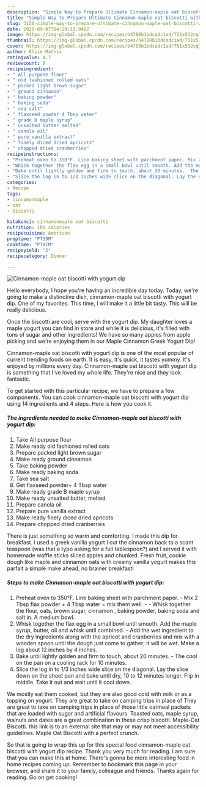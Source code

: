 ```yaml
---
description: "Simple Way to Prepare Ultimate Cinnamon-maple oat biscotti with yogurt dip"
title: "Simple Way to Prepare Ultimate Cinnamon-maple oat biscotti with yogurt dip"
slug: 3150-simple-way-to-prepare-ultimate-cinnamon-maple-oat-biscotti-with-yogurt-dip
date: 2020-09-07T04:29:13.948Z
image: https://img-global.cpcdn.com/recipes/b4780b1bdcadc1ad/751x532cq70/cinnamon-maple-oat-biscotti-with-yogurt-dip-recipe-main-photo.jpg
thumbnail: https://img-global.cpcdn.com/recipes/b4780b1bdcadc1ad/751x532cq70/cinnamon-maple-oat-biscotti-with-yogurt-dip-recipe-main-photo.jpg
cover: https://img-global.cpcdn.com/recipes/b4780b1bdcadc1ad/751x532cq70/cinnamon-maple-oat-biscotti-with-yogurt-dip-recipe-main-photo.jpg
author: Elsie Mathis
ratingvalue: 4.7
reviewcount: 9
recipeingredient:
- " All purpose flour"
- " old fashioned rolled oats"
- " packed light brown sugar"
- " ground cinnamon"
- " baking powder"
- " baking soda"
- " sea salt"
- " flaxseed powder 4 Tbsp water"
- " grade B maple syrup"
- " unsalted butter melted"
- " canola oil"
- " pure vanilla extract"
- " finely diced dried apricots"
- " chopped dried cranberries"
recipeinstructions:
- "Preheat oven to 350°F. Line baking sheet with parchment paper. Mix 2 Tbsp flax powder + 4 Tbsp water = mix them well.  Whisk together the flour, oats, brown sugar, cinnamon , baking powder, baking soda and salt in. A medium bowl."
- "Whisk together the flax egg in a small bowl until smooth. Add the maple syrup, butter, oil and whisk until combined.  Add the wet ingredient to the dry ingredients along with the apricot and cranberries and mix with a wooden spoon until the dough just come to gather; it will be wet. Make a log about 12 inches  by 4 inches."
- "Bake until lightly golden and firm to touch, about 20 minutes.  The cool on the pan on a cooling rack for 10 minutes."
- "Slice the log in to 1/3 inches wide slice on the diagonal. Lay the slice down on the sheet pan and bake until dry, 10 to 12 minutes longer. Flip in middle. Take it out and wait until it cool down."
categories:
- Recipe
tags:
- cinnamonmaple
- oat
- biscotti

katakunci: cinnamonmaple oat biscotti 
nutrition: 101 calories
recipecuisine: American
preptime: "PT39M"
cooktime: "PT41M"
recipeyield: "2"
recipecategory: Dinner

---
```



![Cinnamon-maple oat biscotti with yogurt dip](https://img-global.cpcdn.com/recipes/b4780b1bdcadc1ad/751x532cq70/cinnamon-maple-oat-biscotti-with-yogurt-dip-recipe-main-photo.jpg)

Hello everybody, I hope you're having an incredible day today. Today, we're going to make a distinctive dish, cinnamon-maple oat biscotti with yogurt dip. One of my favorites. This time, I will make it a little bit tasty. This will be really delicious.

Once the biscotti are cool, serve with the yogurt dip. My daughter loves a maple yogurt you can find in store and while it is delicious, it&#39;s filled with tons of sugar and other ingredients! We have so many apples from apple picking and we&#39;re enjoying them in our Maple Cinnamon Greek Yogurt Dip!

Cinnamon-maple oat biscotti with yogurt dip is one of the most popular of current trending foods on earth. It is easy, it's quick, it tastes yummy. It's enjoyed by millions every day. Cinnamon-maple oat biscotti with yogurt dip is something that I've loved my whole life. They're nice and they look fantastic.


To get started with this particular recipe, we have to prepare a few components. You can cook cinnamon-maple oat biscotti with yogurt dip using 14 ingredients and 4 steps. Here is how you cook it.

<!--inarticleads1-->

##### The ingredients needed to make Cinnamon-maple oat biscotti with yogurt dip:

1. Take  All purpose flour
1. Make ready  old fashioned rolled oats
1. Prepare  packed light brown sugar
1. Make ready  ground cinnamon
1. Take  baking powder
1. Make ready  baking soda
1. Take  sea salt
1. Get  flaxseed powder+ 4 Tbsp water
1. Make ready  grade B maple syrup
1. Make ready  unsalted butter, melted
1. Prepare  canola oil
1. Prepare  pure vanilla extract
1. Make ready  finely diced dried apricots
1. Prepare  chopped dried cranberries


There is just something so warm and comforting. I made this dip for breakfast. I used a greek vanilla yogurt I cut the cinnamon back to a scant teaspoon (was that a typo asking for a full tablespoon?) and I served it with homemade waffle sticks sliced apples and chunked. Fresh fruit, cookie dough like maple and cinnamon oats with creamy vanilla yogurt makes this parfait a simple make ahead, no brainer breakfast! 

<!--inarticleads2-->

##### Steps to make Cinnamon-maple oat biscotti with yogurt dip:

1. Preheat oven to 350°F. Line baking sheet with parchment paper. - Mix 2 Tbsp flax powder + 4 Tbsp water = mix them well. -  - Whisk together the flour, oats, brown sugar, cinnamon , baking powder, baking soda and salt in. A medium bowl.
1. Whisk together the flax egg in a small bowl until smooth. Add the maple syrup, butter, oil and whisk until combined.  - Add the wet ingredient to the dry ingredients along with the apricot and cranberries and mix with a wooden spoon until the dough just come to gather; it will be wet. Make a log about 12 inches  by 4 inches.
1. Bake until lightly golden and firm to touch, about 20 minutes.  - The cool on the pan on a cooling rack for 10 minutes.
1. Slice the log in to 1/3 inches wide slice on the diagonal. Lay the slice down on the sheet pan and bake until dry, 10 to 12 minutes longer. Flip in middle. Take it out and wait until it cool down.


We mostly eat them cooked, but they are also good cold with milk or as a topping on yogurt. They are great to take on camping trips in place of They are great to take on camping trips in place of those little oatmeal packets that are loaded with sugar and artificial flavours. Toasted oats, maple syrup, walnuts and dates are a great combination in these crisp biscotti. Maple-Oat Biscotti. this link is to an external site that may or may not meet accessibility guidelines. Maple Oat Biscotti with a perfect crunch. 

So that is going to wrap this up for this special food cinnamon-maple oat biscotti with yogurt dip recipe. Thank you very much for reading. I am sure that you can make this at home. There's gonna be more interesting food in home recipes coming up. Remember to bookmark this page in your browser, and share it to your family, colleague and friends. Thanks again for reading. Go on get cooking!
